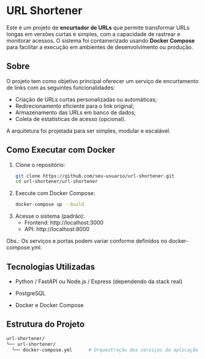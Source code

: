 # URL Shortener

Este é um projeto de **encurtador de URLs** que permite transformar URLs longas em versões curtas e simples, com a capacidade de rastrear e monitorar acessos. O sistema foi containerizado usando **Docker Compose** para facilitar a execução em ambientes de desenvolvimento ou produção.

## Sobre

O projeto tem como objetivo principal oferecer um serviço de encurtamento de links com as seguintes funcionalidades:

- Criação de URLs curtas personalizadas ou automáticas;
- Redirecionamento eficiente para o link original;
- Armazenamento das URLs em banco de dados;
- Coleta de estatísticas de acesso (opcional).

A arquitetura foi projetada para ser simples, modular e escalável.

## Como Executar com Docker

1. Clone o repositório:
   ```bash
   git clone https://github.com/seu-usuario/url-shortener.git
   cd url-shortener/url-shortener

2. Execute com Docker Compose:
   ```bash
   docker-compose up --build
   
3. Acesse o sistema (padrão):
   - Frontend: http://localhost:3000
   - API: http://localhost:8000

Obs.: Os serviços e portas podem variar conforme definidos no docker-compose.yml.

## Tecnologias Utilizadas

  - Python / FastAPI ou Node.js / Express (dependendo da stack real)

  - PostgreSQL

  - Docker e Docker Compose

## Estrutura do Projeto

  ```bash
  url-shortener/
  └── url-shortener/
    └── docker-compose.yml      # Orquestração dos serviços da aplicação

